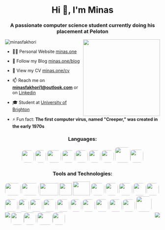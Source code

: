 <h1 align="center">Hi 👋, I'm Minas</h1>
<h3 align="center">A passionate computer science student currently doing his placement at Peloton</h3>



<img align="right" src= "https://www.minas.one/resources/my_illustration.png" style="width:250px;">


<p align="left"> <img src="https://komarev.com/ghpvc/?username=minasfakhori&label=Profile%20views&color=0e75b6&style=flat" alt="minasfakhori" /> </p>


- 👨‍💻 Personal Website [minas.one](https://minas.one)

- 📝 Follow my Blog [minas.one/blog](https://minas.one/blog)

- 📄 View my CV [minas.one/cv](https://minas.one/cv) 

- 📫 Reach me on **minasfakhori1@outlook.com** or on [Linkedin](https://linkedin.com/in/minas-fakhori)

- 🎓 Student at [University of Brighton](https://www.brighton.ac.uk/index.aspx)

- ⚡ Fun fact: **The first computer virus, named "Creeper," was created in the early 1970s** 


<h3 align="center" >Languages:</h3>
<p align="center"> <img src= https://www.minas.one/resources/java.svg width="40" height="40" style="border-radius:10px"> <img src= https://www.minas.one/resources/python.png width="35" height="40" style="border-radius:10px"> <img src= https://www.minas.one/resources/php.png width="45" height="40" style="border-radius:10px"> <img src= https://www.minas.one/resources/js.png width="40" height="40" style="border-radius:10px"> <img src= https://www.minas.one/resources/bash.png width="40" height="40" style="border-radius:10px"> <img src= https://www.minas.one/resources/c.png width="37" height="40" style="border-radius:10px">  <img src= https://www.minas.one/resources/sql.png width="40" height="40" style="border-radius:10px"> <img src= https://www.minas.one/resources/html.png width="50" height="50" style="border-radius:10px"><img src= https://www.minas.one/resources/css.png width="42" height="42" style="border-radius:10px"> </p>

<h3 align="center">Tools and Technologies:</h3>
<p align="left"> <img src= https://www.minas.one/resources/dvc.png width="50" height="40" style="border-radius:10px"> <img src= https://www.minas.one/resources/markdown.png width="55" height="40" style="border-radius:10px"> 
<img src= https://www.minas.one/resources/android.png width="60" height="40" > <img src= https://www.minas.one/resources/arduino.png width="40" height="40" > <img src= https://www.minas.one/resources/aws.png width="55" height="45">
<img src= https://www.minas.one/resources/bootstrap.png width="43" height="40" style="border-radius:10px" > 
<img src= https://www.minas.one/resources/docker.png width="40" height="40" style="border-radius:10px" > <img src= https://www.minas.one/resources/figma.jpg width="43" height="40" style="border-radius:10px" > <img src= https://www.minas.one/resources/firebase.png width="40" height="40" style="border-radius:10px" > <img src= https://www.minas.one/resources/git.png width="40" height="40" style="border-radius:10px" > <img src= https://www.minas.one/resources/jira.png width="40" height="40" style="border-radius:10px" > <img src= https://www.minas.one/resources/jenkins.png width="33" height="40" style="border-radius:10px" > <img src= https://www.minas.one/resources/linux.png width="40" height="40" style="border-radius:10px" > <img src= https://www.minas.one/resources/mysql.png width="40" height="40" style="border-radius:10px" > <img src= https://www.minas.one/resources/postman.jpg width="40" height="40" style="border-radius:10px" > <img src= https://www.minas.one/resources/pytorch.png width="35" height="40" style="border-radius:10px" > <img src= https://www.minas.one/resources/react.png width="40" height="40" style="border-radius:10px" > <img src= https://www.minas.one/resources/node.png width="40" height="40" style="border-radius:10px" > <img src= https://www.minas.one/resources/spring.png width="40" height="40" style="border-radius:10px" > <img src= https://www.minas.one/resources/typescript.png width="40" height="40" style="border-radius:10px" > <img src= https://www.minas.one/resources/k8.png width="50" height="50" style="border-radius:10px" > <img src= https://www.minas.one/resources/pyspark.png width="42" height="40" style="border-radius:10px" ><img src= https://www.minas.one/resources/airflow.png width="40" height="40" style="border-radius:10px" >
<img src= https://www.minas.one/resources/mlflow.png width="50" height="40" style="border-radius:10px" ><img src= https://www.minas.one/resources/pandas.png width="40" height="40" style="border-radius:10px" >


<img align="left" src="https://github-readme-stats.vercel.app/api/top-langs/?username=MinasFakhori&theme=dark&&layout=compact" />


<img align="right" src="https://github-readme-stats.vercel.app/api?username=MinasFakhori&show_icons=true&theme=dark" />
